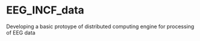 # EEG_INCF_data
Developing a basic protoype of distributed computing engine for processing of EEG data
